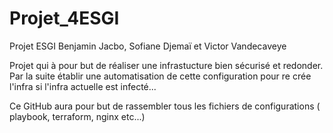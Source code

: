 # Projet_4ESGI
Projet ESGI Benjamin Jacbo, Sofiane Djemaï et Victor Vandecaveye

Projet qui à pour but de réaliser une infrastucture bien sécurisé et redonder.
Par la suite établir une automatisation de cette configuration pour re crée l'infra si l'infra actuelle est infecté...

Ce GitHub aura pour but de rassembler tous les fichiers de configurations ( playbook, terraform, nginx etc...)
